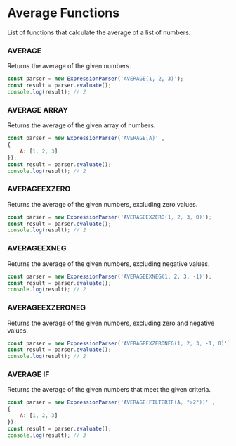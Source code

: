 # Average Functions
List of functions that calculate the average of a list of numbers.

### AVERAGE
Returns the average of the given numbers.

```javascript
const parser = new ExpressionParser('AVERAGE(1, 2, 3)');
const result = parser.evaluate();
console.log(result); // 2
```

### AVERAGE ARRAY
Returns the average of the given array of numbers.

```javascript
const parser = new ExpressionParser('AVERAGE(A)' ,
{ 
    A: [1, 2, 3]
});
const result = parser.evaluate();
console.log(result); // 2
```

### AVERAGEEXZERO
Returns the average of the given numbers, excluding zero values.

```javascript
const parser = new ExpressionParser('AVERAGEEXZERO(1, 2, 3, 0)');
const result = parser.evaluate();
console.log(result); // 2
```

### AVERAGEEXNEG
Returns the average of the given numbers, excluding negative values.

```javascript
const parser = new ExpressionParser('AVERAGEEXNEG(1, 2, 3, -1)');
const result = parser.evaluate();
console.log(result); // 2
```

### AVERAGEEXZERONEG
Returns the average of the given numbers, excluding zero and negative values.

```javascript
const parser = new ExpressionParser('AVERAGEEXZERONEG(1, 2, 3, -1, 0)');
const result = parser.evaluate();
console.log(result); // 2
```

### AVERAGE IF
Returns the average of the given numbers that meet the given criteria.

```javascript
const parser = new ExpressionParser('AVERAGE(FILTERIF(A, ">2"))' ,
{ 
    A: [1, 2, 3]
});
const result = parser.evaluate();
console.log(result); // 3
```
